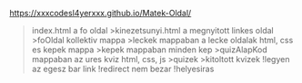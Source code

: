 https://xxxcodesl4yerxxx.github.io/Matek-Oldal/

>index.html a fo oldal
    >kinezetsunyi.html a megnyitott linkes oldal
    >foOldal kollektiv mappa
    >leckek mappaban a lecke oldalak html, css es kepek mappa
        >kepek mappaban minden kep
        >quizAlapKod mappaban az ures kviz html, css, js
        >quizek
            >kitoltott kvizek
    !legyen az egesz bar link
    !redirect nem bezar
    !helyesiras
